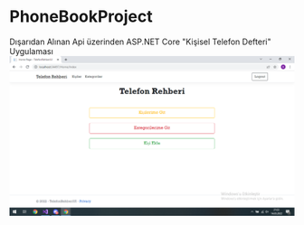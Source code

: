 # PhoneBookProject
Dışarıdan Alınan Api üzerinden ASP.NET Core "Kişisel Telefon Defteri" Uygulaması
<img src="https://github.com/busranurbaydur/PhoneBookProject/blob/main/AnaSayfa.png"/>
